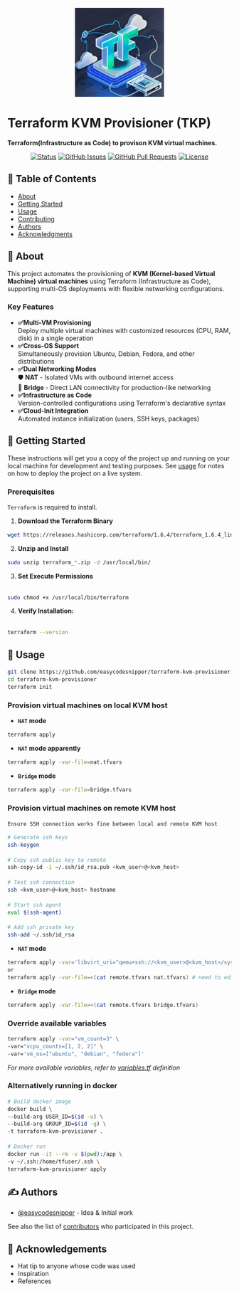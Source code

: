 <p align="center">
  <a href="" rel="noopener">
 <img width=200px height=200px src="./images/logo.jpeg" alt="TKP"></a>
</p>

# Terraform KVM Provisioner (TKP)
**Terraform(Infrastructure as Code) to provison KVM virtual machines.**

<div align="center">

[![Status](https://img.shields.io/badge/status-active-success.svg)]()
[![GitHub Issues](https://img.shields.io/github/issues/easycodesnipper/terraform-kvm-provisioner.svg)](https://github.com/easycodesnipper/terraform-kvm-provisioner/issues)
[![GitHub Pull Requests](https://img.shields.io/github/issues-pr/easycodesnipper/terraform-kvm-provisioner.svg)](https://github.com/easycodesnipper/terraform-kvm-provisioner/pulls)
[![License](https://img.shields.io/badge/license-MIT-blue.svg)](/LICENSE)

</div>

## 📝 Table of Contents

- [About](#about)
- [Getting Started](#getting_started)
- [Usage](#usage)
- [Contributing](../CONTRIBUTING.md)
- [Authors](#authors)
- [Acknowledgments](#acknowledgement)

## 🧐 About <a name = "about"></a>

This project automates the provisioning of **KVM (Kernel-based Virtual Machine) virtual machines** using Terraform (Infrastructure as Code), supporting multi-OS deployments with flexible networking configurations.

### Key Features
- **✅Multi-VM Provisioning**  
  Deploy multiple virtual machines with customized resources (CPU, RAM, disk) in a single operation
- **✅Cross-OS Support**  
  Simultaneously provision Ubuntu, Debian, Fedora, and other distributions
- **✅Dual Networking Modes**  
  🛡️ **NAT** - Isolated VMs with outbound internet access  
  🌉 **Bridge** - Direct LAN connectivity for production-like networking
- **✅Infrastructure as Code**  
  Version-controlled configurations using Terraform's declarative syntax
- **✅Cloud-Init Integration**  
  Automated instance initialization (users, SSH keys, packages)

## 🏁 Getting Started <a name = "getting_started"></a>

These instructions will get you a copy of the project up and running on your local machine for development and testing purposes. See [usage](#usage) for notes on how to deploy the project on a live system.

### Prerequisites

`Terraform` is required to install.

1. **Download the Terraform Binary**
```bash
wget https://releases.hashicorp.com/terraform/1.6.4/terraform_1.6.4_linux_amd64.zip
```

2. **Unzip and Install**
```bash
sudo unzip terraform_*.zip -d /usr/local/bin/

```

3. **Set Execute Permissions**

```bash

sudo chmod +x /usr/local/bin/terraform

```

4. **Verify Installation:**

```bash

terraform --version

```

## 🎈 Usage <a name="usage"></a>

```bash
git clone https://github.com/easycodesnipper/terraform-kvm-provisioner.git
cd terraform-kvm-provisioner
terraform init
```
### Provision virtual machines on local KVM host
- **`NAT` mode**
```bash
terraform apply
```
- **`NAT` mode apparently**
```bash
terraform apply -var-file=nat.tfvars
```
- **`Bridge` mode**
```bash
terraform apply -var-file=bridge.tfvars
```

### Provision virtual machines on remote KVM host

`Ensure SSH connection works fine between local and remote KVM host`
```bash
# Generate ssh keys
ssh-keygen

# Copy ssh public key to remote
ssh-copy-id -i ~/.ssh/id_rsa.pub <kvm_user>@<kvm_host>

# Test ssh connection
ssh <kvm_user>@<kvm_host> hostname

# Start ssh agent
eval $(ssh-agent)

# Add ssh private key
ssh-add ~/.ssh/id_rsa
```

- **`NAT` mode**
```bash
terraform apply -var='libvirt_uri="qemu+ssh://<kvm_user>@<kvm_host>/system"' -var="network_mode=nat"
or
terraform apply -var-file=<(cat remote.tfvars nat.tfvars) # need to edit remote.tfvars
```

- **`Bridge` mode**
```bash
terraform apply -var-file=<(cat remote.tfvars bridge.tfvars)
```

### Override available variables
```bash
terraform apply -var="vm_count=3" \
-var="vcpu_counts=[1, 2, 2]" \
-var='vm_os=["ubuntu", "debian", "fedora"]'
```

*For more available variables, refer to [variables.tf](./variables.tf) definition*

### Alternatively running in docker
```bash
# Build docker image
docker build \
--build-arg USER_ID=$(id -u) \
--build-arg GROUP_ID=$(id -g) \
-t terraform-kvm-provisioner .

# Docker run
docker run -it --rm -v $(pwd):/app \
-v ~/.ssh:/home/tfuser/.ssh \
terraform-kvm-provisioner apply
```

## ✍️ Authors <a name = "authors"></a>

- [@easycodesnipper](https://github.com/easycodesnipper) - Idea & Initial work

See also the list of [contributors](https://github.com/easycodesnipper/terraform-kvm-provisioner/contributors) who participated in this project.

## 🎉 Acknowledgements <a name = "acknowledgement"></a>

- Hat tip to anyone whose code was used
- Inspiration
- References
